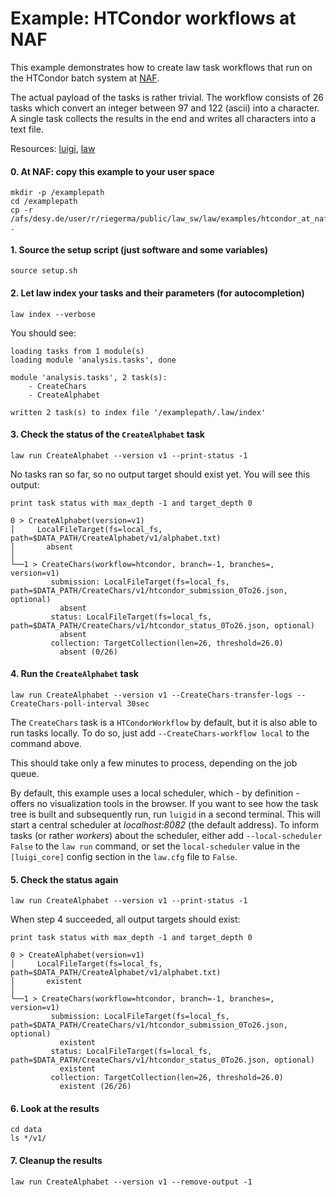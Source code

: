 # Example: HTCondor workflows at NAF

This example demonstrates how to create law task workflows that run on the HTCondor batch system at [NAF](https://confluence.desy.de/display/IS/NAF+-+National+Analysis+Facility).

The actual payload of the tasks is rather trivial.
The workflow consists of 26 tasks which convert an integer between 97 and 122 (ascii) into a character. A single task collects the results in the end and writes all characters into a text file.

Resources: [luigi](http://luigi.readthedocs.io/en/stable), [law](http://law.readthedocs.io/en/latest)


#### 0. At NAF: copy this example to your user space

```shell
mkdir -p /examplepath
cd /examplepath
cp -r /afs/desy.de/user/r/riegerma/public/law_sw/law/examples/htcondor_at_naf/* .
```


#### 1. Source the setup script (just software and some variables)

```shell
source setup.sh
```


#### 2. Let law index your tasks and their parameters (for autocompletion)

```shell
law index --verbose
```

You should see:

```shell
loading tasks from 1 module(s)
loading module 'analysis.tasks', done

module 'analysis.tasks', 2 task(s):
    - CreateChars
    - CreateAlphabet

written 2 task(s) to index file '/examplepath/.law/index'
```


#### 3. Check the status of the `CreateAlphabet` task

```shell
law run CreateAlphabet --version v1 --print-status -1
```

No tasks ran so far, so no output target should exist yet.
You will see this output:

```shell
print task status with max_depth -1 and target_depth 0

0 > CreateAlphabet(version=v1)
│     LocalFileTarget(fs=local_fs, path=$DATA_PATH/CreateAlphabet/v1/alphabet.txt)
│       absent
│
└──1 > CreateChars(workflow=htcondor, branch=-1, branches=, version=v1)
         submission: LocalFileTarget(fs=local_fs, path=$DATA_PATH/CreateChars/v1/htcondor_submission_0To26.json, optional)
           absent
         status: LocalFileTarget(fs=local_fs, path=$DATA_PATH/CreateChars/v1/htcondor_status_0To26.json, optional)
           absent
         collection: TargetCollection(len=26, threshold=26.0)
           absent (0/26)
```


#### 4. Run the `CreateAlphabet` task


```shell
law run CreateAlphabet --version v1 --CreateChars-transfer-logs --CreateChars-poll-interval 30sec
```

The ``CreateChars`` task is a ``HTCondorWorkflow`` by default, but it is also able to run tasks locally.
To do so, just add ``--CreateChars-workflow local`` to the command above.

This should take only a few minutes to process, depending on the job queue.

By default, this example uses a local scheduler, which - by definition - offers no visualization tools in the browser.
If you want to see how the task tree is built and subsequently run, run ``luigid`` in a second terminal.
This will start a central scheduler at *localhost:8082* (the default address).
To inform tasks (or rather *workers*) about the scheduler, either add ``--local-scheduler False`` to the ``law run`` command, or set the ``local-scheduler`` value in the ``[luigi_core]`` config section in the ``law.cfg`` file to ``False``.


#### 5. Check the status again

```shell
law run CreateAlphabet --version v1 --print-status -1
```

When step 4 succeeded, all output targets should exist:

```shell
print task status with max_depth -1 and target_depth 0

0 > CreateAlphabet(version=v1)
│     LocalFileTarget(fs=local_fs, path=$DATA_PATH/CreateAlphabet/v1/alphabet.txt)
│       existent
│
└──1 > CreateChars(workflow=htcondor, branch=-1, branches=, version=v1)
         submission: LocalFileTarget(fs=local_fs, path=$DATA_PATH/CreateChars/v1/htcondor_submission_0To26.json, optional)
           existent
         status: LocalFileTarget(fs=local_fs, path=$DATA_PATH/CreateChars/v1/htcondor_status_0To26.json, optional)
           existent
         collection: TargetCollection(len=26, threshold=26.0)
           existent (26/26)
```


#### 6. Look at the results

```shell
cd data
ls */v1/
```


#### 7. Cleanup the results

```shell
law run CreateAlphabet --version v1 --remove-output -1
```
